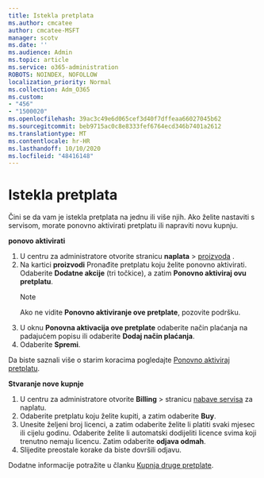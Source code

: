 ```yaml
---
title: Istekla pretplata
ms.author: cmcatee
author: cmcatee-MSFT
manager: scotv
ms.date: ''
ms.audience: Admin
ms.topic: article
ms.service: o365-administration
ROBOTS: NOINDEX, NOFOLLOW
localization_priority: Normal
ms.collection: Adm_O365
ms.custom:
- "456"
- "1500020"
ms.openlocfilehash: 39ac3c49e6d065cef3d40f7dffeaa66027045b62
ms.sourcegitcommit: beb9715ac0c8e8333fef6764ecd346b7401a2612
ms.translationtype: MT
ms.contentlocale: hr-HR
ms.lasthandoff: 10/10/2020
ms.locfileid: "48416148"
---
```

# <a name="expired-subscription"></a>Istekla pretplata

Čini se da vam je istekla pretplata na jednu ili više njih. Ako želite nastaviti s servisom, morate ponovno aktivirati pretplatu ili napraviti novu kupnju.
  
**ponovo aktivirati**
  
1. U centru za administratore otvorite stranicu **naplata** \> [proizvoda](https://go.microsoft.com/fwlink/p/?linkid=842054) .
2. Na kartici **proizvodi** Pronađite pretplatu koju želite ponovno aktivirati. Odaberite **Dodatne akcije** (tri točkice), a zatim **Ponovno aktiviraj ovu pretplatu**.
    > [!NOTE]
    > Ako ne vidite **Ponovno aktiviranje ove pretplate**, pozovite podršku.
3. U oknu **Ponovna aktivacija ove pretplate** odaberite način plaćanja na padajućem popisu ili odaberite **Dodaj način plaćanja**.
4. Odaberite **Spremi**.

Da biste saznali više o starim koracima pogledajte [Ponovno aktiviraj pretplatu](https://docs.microsoft.com/microsoft-365/commerce/subscriptions/reactivate-your-subscription).

**Stvaranje nove kupnje**
  
1. U centru za administratore otvorite **Billing** \> stranicu [nabave servisa](https://go.microsoft.com/fwlink/p/?linkid=868433) za naplatu.
2. Odaberite pretplatu koju želite kupiti, a zatim odaberite **Buy**.
3. Unesite željeni broj licenci, a zatim odaberite želite li platiti svaki mjesec ili cijelu godinu. Odaberite želite li automatski dodijeliti licence svima koji trenutno nemaju licencu. Zatim odaberite **odjava odmah**.
4. Slijedite preostale korake da biste dovršili odjavu.

Dodatne informacije potražite u članku [Kupnja druge pretplate](https://docs.microsoft.com/microsoft-365/commerce/buy-another-subscription).
